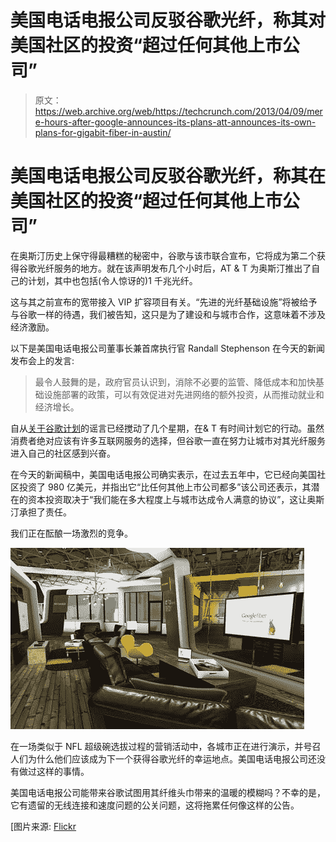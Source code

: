 # 美国电话电报公司反驳谷歌光纤，称其对美国社区的投资“超过任何其他上市公司”

> 原文：<https://web.archive.org/web/https://techcrunch.com/2013/04/09/mere-hours-after-google-announces-its-plans-att-announces-its-own-plans-for-gigabit-fiber-in-austin/>

# 美国电话电报公司反驳谷歌光纤，称其在美国社区的投资“超过任何其他上市公司”

在奥斯汀历史上保守得最糟糕的秘密中，谷歌与该市联合宣布，它将成为第二个获得谷歌光纤服务的地方。就在该声明发布几个小时后，AT & T 为奥斯汀推出了自己的计划，其中也包括(令人惊讶的)1 千兆光纤。

这与其之前宣布的宽带接入 VIP 扩容项目有关。“先进的光纤基础设施”将被给予与谷歌一样的待遇，我们被告知，这只是为了建设和与城市合作，这意味着不涉及经济激励。

以下是美国电话电报公司董事长兼首席执行官 Randall Stephenson 在今天的新闻发布会上的发言:

> 最令人鼓舞的是，政府官员认识到，消除不必要的监管、降低成本和加快基础设施部署的政策，可以有效促进对先进网络的额外投资，从而推动就业和经济增长。

自从[关于谷歌计划](https://web.archive.org/web/20221006104711/https://beta.techcrunch.com/2013/04/05/sources-say-google-fibers-next-stop-is-austin-texas/)的谣言已经搅动了几个星期，在& T 有时间计划它的行动。虽然消费者绝对应该有许多互联网服务的选择，但谷歌一直在努力让城市对其光纤服务进入自己的社区感到兴奋。

在今天的新闻稿中，美国电话电报公司确实表示，在过去五年中，它已经向美国社区投资了 980 亿美元，并指出它“比任何其他上市公司都多”该公司还表示，其潜在的资本投资取决于“我们能在多大程度上与城市达成令人满意的协议”，这让奥斯汀承担了责任。

我们正在酝酿一场激烈的竞争。

[![img-2](img/e855a7b6e3e9f7eb863e08e2257462b9.png)](https://web.archive.org/web/20221006104711/https://beta.techcrunch.com/wp-content/uploads/2013/04/img-2.jpg)

在一场类似于 NFL 超级碗选拔过程的营销活动中，各城市正在进行演示，并号召人们为什么他们应该成为下一个获得谷歌光纤的幸运地点。美国电话电报公司还没有做过这样的事情。

美国电话电报公司能带来谷歌试图用其纤维头巾带来的温暖的模糊吗？不幸的是，它有遗留的无线连接和速度问题的公关问题，这将拖累任何像这样的公告。

[图片来源: [Flickr](https://web.archive.org/web/20221006104711/http://www.flickr.com/photos/thiswasmeantforyou/2563022270/sizes/z/)